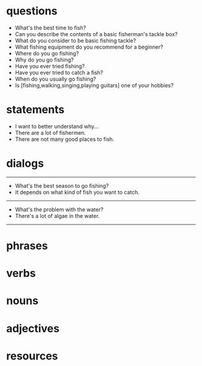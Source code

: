 # questions

- What's the best time to fish?
-  Can you describe the contents of a basic fisherman's tackle box?
-  What do you consider to be basic fishing tackle?
-  What fishing equipment do you recommend for a beginner?
-  Where do you go fishing?
-  Why do you go fishing?
-  Have you ever tried fishing?
-  Have you ever tried to catch a fish?
-  When do you usually go fishing?
-  Is [fishing,walking,singing,playing guitars] one of your hobbies?

# statements

- I want to better understand why... 
- There are a lot of fishermen.
- There are not many good places to fish.

# dialogs
---
- What's the best season to go fishing?
- It depends on what kind of fish you want to catch.
---
- What's the problem with the water?
- There's a lot of algae in the water.
---
# phrases

# verbs

# nouns

# adjectives

# resources
